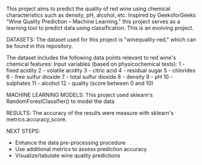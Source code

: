 This project aims to predict the quality of red wine using chemical characteristics such as density, pH, alcohol, etc. Inspired by GeeksforGeeks "Wine Quality Prediction – Machine Learning," this project serves as a learning tool to predict data using classification. This is an evolving project. 

DATASETS:
The dataset used for this project is "winequality-red," which can be found in this repository. 

The  dataset includes the following data points relevant to red wine's chemical features:
Input variables (based on physicochemical tests):
1 - fixed acidity
2 - volatile acidity
3 - citric acid
4 - residual sugar
5 - chlorides
6 - free sulfur dioxide
7 - total sulfur dioxide
8 - density
9 - pH
10 - sulphates
11 - alcohol
12 - quality (score between 0 and 10)

MACHINE LEARNING MODELS:
This project used sklearn's RandomForestClassifier() to model the data

RESULTS:
The accuracy of the results were measure with sklearn's metrics.accuracy_score.

NEXT STEPS:
- Enhance the data pre-processing procedure
- Use additional metrics to assess prediction accuracy
- Visualize/tabulate wine quality predictions
